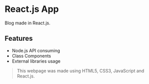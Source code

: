 # React.js App

Blog made in React.js.

## Features

- Node.js API consuming
- Class Components
- External libraries usage

> This webpage was made using HTML5, CSS3, JavaScript and React.js.
